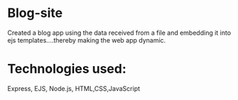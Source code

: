 # Blog-site
Created a blog app using the data received from a file and embedding it into ejs templates....thereby making the web app dynamic.
# Technologies used:
Express, EJS, Node.js, HTML,CSS,JavaScript
